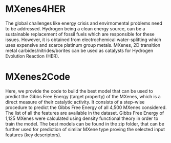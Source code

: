 # MXenes4HER
The global challenges like energy crisis and envirnomental problems need to be addressed. Hydrogen being a clean energy source, can be a sustainable replacement of fossil fuels which are responsible for these issues. However, it is obtained from electrochemical water-splitting which uses expensive and scarce platinum group metals. 
MXenes, 2D transition metal carbides/nitrides/borites can be used as catalysts for Hydrogen Evolution Reaction (HER). 

# MXenes2Code
Here, we provide the code to build the best model that can be used to predict the Gibbs Free Energy (target property) of the MXenes, which is a direct measure of their catalytic activity. It consists of a step-wise procedure to predict the Gibbs Free Energy of all 4,500 MXenes considered.
The list of all the features are available in the dataset. Gibbs Free Energy of 1,125 MXenes were calculated using density functional theory in order to train the model.
The best models can be found in the zip folder, that can be further used for prediction of similar MXene type proving the selected input features (key descriptors).

